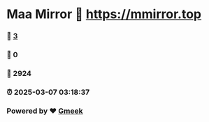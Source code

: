 # Maa Mirror :link: https://mmirror.top 
### :page_facing_up: [3](https://mmirror.top/tag.html) 
### :speech_balloon: 0 
### :hibiscus: 2924 
### :alarm_clock: 2025-03-07 03:18:37 
### Powered by :heart: [Gmeek](https://github.com/Meekdai/Gmeek)
